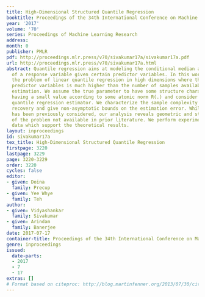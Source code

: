 ```yaml
---
title: High-Dimensional Structured Quantile Regression
booktitle: Proceedings of the 34th International Conference on Machine Learning
year: '2017'
volume: '70'
series: Proceedings of Machine Learning Research
address: 
month: 0
publisher: PMLR
pdf: http://proceedings.mlr.press/v70/sivakumar17a/sivakumar17a.pdf
url: http://proceedings.mlr.press/v70/sivakumar17a.html
abstract: Quantile regression aims at modeling the conditional median and quantiles
  of a response variable given certain predictor variables. In this work we consider
  the problem of linear quantile regression in high dimensions where the number of
  predictor variables is much higher than the number of samples available for parameter
  estimation. We assume the true parameter to have some structure characterized as
  having a small value according to some atomic norm R(.) and consider the norm regularized
  quantile regression estimator. We characterize the sample complexity for consistent
  recovery and give non-asymptotic bounds on the estimation error. While this problem
  has been previously considered, our analysis reveals geometric and statistical characteristics
  of the problem not available in prior literature. We perform experiments on synthetic
  data which support the theoretical results.
layout: inproceedings
id: sivakumar17a
tex_title: High-Dimensional Structured Quantile Regression
firstpage: 3220
lastpage: 3229
page: 3220-3229
order: 3220
cycles: false
editor:
- given: Doina
  family: Precup
- given: Yee Whye
  family: Teh
author:
- given: Vidyashankar
  family: Sivakumar
- given: Arindam
  family: Banerjee
date: 2017-07-17
container-title: Proceedings of the 34th International Conference on Machine Learning
genre: inproceedings
issued:
  date-parts:
  - 2017
  - 7
  - 17
extras: []
# Format based on citeproc: http://blog.martinfenner.org/2013/07/30/citeproc-yaml-for-bibliographies/
---
```

